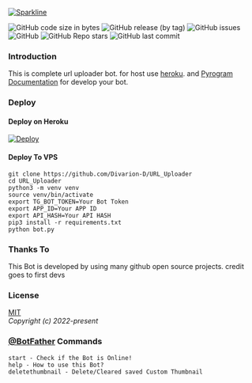 [![Sparkline](https://stars.medv.io/Divarion-D/URL_Uploader.svg)](https://stars.medv.io/Divarion-D/URL_Uploader)

![GitHub code size in bytes](https://img.shields.io/github/languages/code-size/Divarion-D/URL_Uploader?logo=files&logoColor=f72585&style=social) ![GitHub release (by tag)](https://img.shields.io/github/downloads/Divarion-D/URL_Uploader/v1.0.0/total?color=90dbf4&logo=arlo&style=social) ![GitHub issues](https://img.shields.io/github/issues-raw/Divarion-D/URL_Uploader?color=8eecf5&logo=anaconda&logoColor=06d6a0&style=social) ![GitHub](https://img.shields.io/github/license/Divarion-D/URL_Uploader?logo=adguard&logoColor=390099&style=social) ![GitHub Repo stars](https://img.shields.io/github/stars/Divarion-D/URL_Uploader?color=90e0ef&logoColor=ff4d6d&style=social) ![GitHub last commit](https://img.shields.io/github/last-commit/Divarion-D/URL_Uploader?logo=electron&logoColor=89fc00&style=social)


### Introduction

This is complete url uploader bot. for host use [heroku](https://dashboard.heroku.com/). and [Pyrogram Documentation](https://docs.pyrogram.org) for develop your bot.

### Deploy
#### Deploy on Heroku
[![Deploy](https://www.herokucdn.com/deploy/button.svg)](https://dashboard.heroku.com/new?template=https://github.com/Divarion-D/URL_Uploader)

#### Deploy To VPS

```
git clone https://github.com/Divarion-D/URL_Uploader
cd URL_Uploader
python3 -m venv venv
source venv/bin/activate
export TG_BOT_TOKEN=Your Bot Token
export APP_ID=Your APP ID
export API_HASH=Your API HASH
pip3 install -r requirements.txt
python bot.py
```

### Thanks To

This Bot is developed by using many github open source projects. credit goes to first devs

### License

[MIT](https://opensource.org/licenses/MIT)  
_Copyright (c) 2022-present_

### [@BotFather](https://telegram.dog/BotFather) Commands

```
start - Check if the Bot is Online!
help - How to use this Bot?
deletethumbnail - Delete/Cleared saved Custom Thumbnail
```

